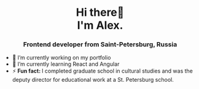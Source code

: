 <h1 align="center">Hi there👋<br> I'm Alex.</h1>
<h3 align="center">Frontend developer from Saint-Petersburg, Russia</h3>
<ul>
<li>🔭 I’m currently working on my portfolio</li>
<li>🌱 I’m currently learning React and Angular</li>
<li>⚡ <strong>Fun fact: </strong> I completed graduate school in cultural studies and was the deputy director for educational work at a St. Petersburg school.</li>
</ul>

